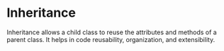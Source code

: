 # Inheritance
Inheritance allows a child class to reuse the attributes and methods of a parent class. It helps in code reusability, organization, and extensibility.

